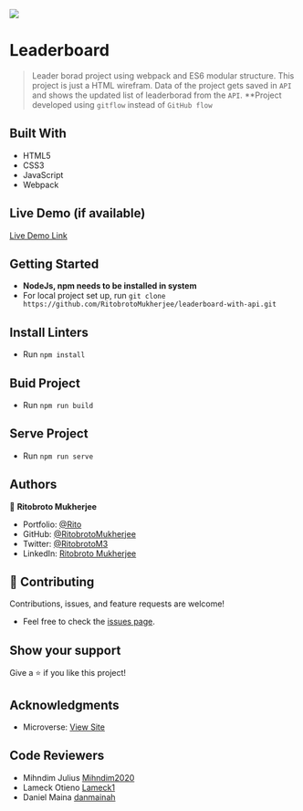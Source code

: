 ![](https://img.shields.io/badge/Microverse-blueviolet)

# Leaderboard

> Leader borad project using webpack and ES6 modular structure. This project is just a HTML wirefram. Data of the project gets saved in ```API``` and shows the updated list of leaderborad from the ```API```.
**Project developed using ```gitflow``` instead of ```GitHub flow```


## Built With

- HTML5
- CSS3
- JavaScript
- Webpack

## Live Demo (if available)

[Live Demo Link](https://ritobrotomukherjee.github.io/leaderboard-with-api/dist/)


## Getting Started

- **NodeJs, npm needs to be installed in system**
- For local project set up, run ``` git clone https://github.com/RitobrotoMukherjee/leaderboard-with-api.git ```

## Install Linters

- Run ``` npm install ```

## Buid Project

- Run ``` npm run build ```

## Serve Project

- Run ``` npm run serve ```

## Authors

👤 **Ritobroto Mukherjee**

- Portfolio: [@Rito](https://ritobrotomukherjee.github.io/Work-Portfolio/)
- GitHub: [@RitobrotoMukherjee](https://github.com/RitobrotoMukherjee)
- Twitter: [@RitobrotoM3](https://twitter.com/RitobrotoM3)
- LinkedIn: [Ritobroto Mukherjee](https://www.linkedin.com/in/ritobroto-mukherjee-519148ba/)


## 🤝 Contributing

Contributions, issues, and feature requests are welcome!

- Feel free to check the [issues page](../../issues/).

## Show your support

Give a ⭐️ if you like this project!

## Acknowledgments

- Microverse: [View Site](https://www.microverse.org/)

## Code Reviewers
- Mihndim Julius [Mihndim2020](https://github.com/Mihndim2020)
- Lameck Otieno [Lameck1](https://github.com/Lameck1)
- Daniel Maina [danmainah](https://github.com/danmainah)